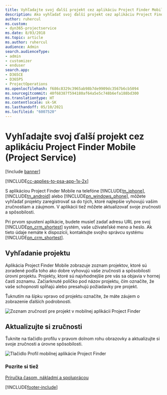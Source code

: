 ```yaml
---
title: Vyhľadajte svoj ďalší projekt cez aplikáciu Project Finder Mobile
description: Ako vyhľadať svoj ďalší projekt cez aplikáciu Project Finder Mobile pre Project Service
author: ruhercul
ms.custom:
- dyn365-projectservice
ms.date: 8/03/2018
ms.topic: article
ms.author: ruhercul
audience: Admin
search.audienceType:
- admin
- customizer
- enduser
search.app:
- D365CE
- D365PS
- ProjectOperations
ms.openlocfilehash: f686c8329c3965ab98b7de9909dc3567b6cb5094
ms.sourcegitcommit: 40f68387f594180af64a5e5c748b6efa188bd300
ms.translationtype: HT
ms.contentlocale: sk-SK
ms.lasthandoff: 05/10/2021
ms.locfileid: "6007520"
---
```

# <a name="find-your-next-project-with-the-project-finder-mobile-app-project-service"></a>Vyhľadajte svoj ďalší projekt cez aplikáciu Project Finder Mobile (Project Service)

[!include [banner](../includes/psa-now-project-operations.md)]

[!INCLUDE[cc-applies-to-psa-app-1x-2x](../includes/cc-applies-to-psa-app-1x-2x.md)]

S aplikáciou Project Finder Mobile na telefóne [!INCLUDE[tn_iphone](../includes/tn-iphone.md)], [!INCLUDE[tn_android](../includes/tn-android.md)] alebo [!INCLUDE[pn_windows_phone](../includes/pn-windows-phone.md)], môžete vyhľadať projekty zaregistrovať sa do tých, ktoré najlepšie vyhovujú vašim zručnostiam a záujmom. V aplikácii tiež môžete aktualizovať svoje zručnosti a spôsobilosti.  
  
 Pri prvom spustení aplikácie, budete musieť zadať adresu URL pre svoj [!INCLUDE[pn_crm_shortest](../includes/pn-crm-shortest.md)] systém, vaše užívateľské meno a heslo. Ak tieto údaje nemáte k dispozícii, kontaktujte svojho správcu systému [!INCLUDE[pn_crm_shortest](../includes/pn-crm-shortest.md)].  
  
## <a name="find-a-project"></a>Vyhľadanie projektu  
 Aplikácia Project Finder Mobile zobrazuje zoznam projektov, ktoré sú zoradené podľa toho ako dobre vyhovujú vaše zručnosti a spôsobilosti úrovni projektu. Projekty, ktoré sú najvhodnejšie pre vás sa objavia v hornej časti zoznamu. Začiarknuté políčko pod názov projektu, čím označíte, že vaše schopnosti spĺňajú alebo presahujú požiadavky pre projekt.  
  
 Ťuknutím na šípku vpravo od projektu označíte, že máte záujem o zobrazenie ďalších podrobnosti.  
  
 ![Zoznam zručností pre projekt v mobilnej aplikácii Project Finder](../psa/media/project-service-project-finder-list.png "Zoznam zručností pre projekt v mobilnej aplikácii Project Finder")  
  
## <a name="update-your-skills"></a>Aktualizujte si zručnosti  
 Ťuknite na tlačidlo profilu v pravom dolnom rohu obrazovky a aktualizujte si svoje zručnosti a úrovne spôsobilosti.  
  
 ![Tlačidlo Profil mobilnej aplikácie Project Finder](../psa/media/project-service-project-finder-profile.png "Tlačidlo Profil mobilnej aplikácie Project Finder")  
  
### <a name="see-also"></a>Pozrite si tiež  
 [Príručka časom, nákladmi a spoluprácou](../psa/time-expense-collaboration-guide.md)


[!INCLUDE[footer-include](../includes/footer-banner.md)]